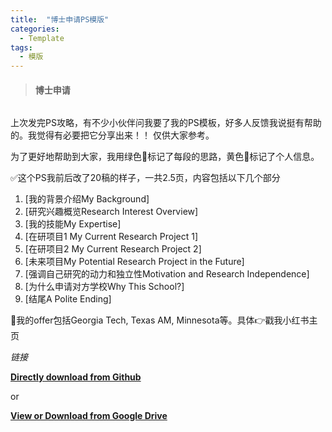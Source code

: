 ```yaml
---
title:  "博士申请PS模版" 
categories:
  - Template
tags:
  - 模版
---
```


>#### 博士申请

<img src="{{ site.url }}{{ site.baseurl }}/assets/images/posts/personal_statement.png" alt="">

上次发完PS攻略，有不少小伙伴问我要了我的PS模板，好多人反馈我说挺有帮助的。我觉得有必要把它分享出来！！ 仅供大家参考。

为了更好地帮助到大家，我用绿色💚标记了每段的思路，黄色💛标记了个人信息。

✅这个PS我前后改了20稿的样子，一共2.5页，内容包括以下几个部分

1. [我的背景介绍My Background]
2. [研究兴趣概览Research Interest Overview]
3. [我的技能My Expertise]
4. [在研项目1 My Current Research Project 1]
5. [在研项目2 My Current Research Project 2]
6. [未来项目My Potential Research Project in the Future]
7. [强调自己研究的动力和独立性Motivation and Research Independence]
8. [为什么申请对方学校Why This School?]
9. [结尾A Polite Ending]

🍒我的offer包括Georgia Tech, Texas AM, Minnesota等。具体👉戳我小红书主页

*链接*

**[Directly download from Github](https://github.com/amcoffee365/amcoffee365.github.io/raw/master/assets/files/PS_Cornell.docx)**

or 

**[View or Download from Google Drive](https://docs.google.com/document/d/1qWfYkZu2EObTQOmYiXcbqdeOnhloVHy1/edit?usp=sharing&ouid=101350592384390474281&rtpof=true&sd=true)**


<img src="{{ site.url }}{{ site.baseurl }}/assets/images/posts/ps.png" alt="">

